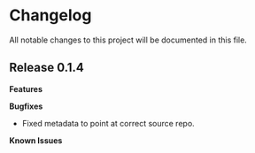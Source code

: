 # Changelog

All notable changes to this project will be documented in this file.

## Release 0.1.4

**Features**

**Bugfixes**

* Fixed metadata to point at correct source repo.

**Known Issues**
